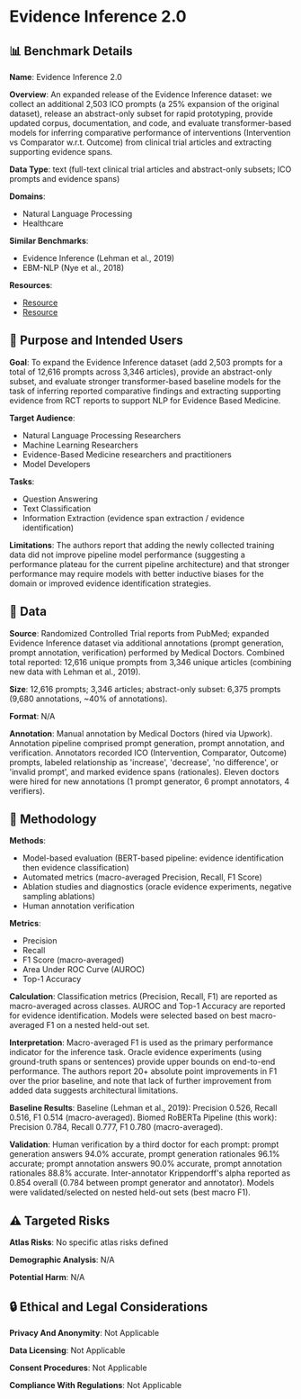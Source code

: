 # Evidence Inference 2.0

## 📊 Benchmark Details

**Name**: Evidence Inference 2.0

**Overview**: An expanded release of the Evidence Inference dataset: we collect an additional 2,503 ICO prompts (a 25% expansion of the original dataset), release an abstract-only subset for rapid prototyping, provide updated corpus, documentation, and code, and evaluate transformer-based models for inferring comparative performance of interventions (Intervention vs Comparator w.r.t. Outcome) from clinical trial articles and extracting supporting evidence spans.

**Data Type**: text (full-text clinical trial articles and abstract-only subsets; ICO prompts and evidence spans)

**Domains**:
- Natural Language Processing
- Healthcare

**Similar Benchmarks**:
- Evidence Inference (Lehman et al., 2019)
- EBM-NLP (Nye et al., 2018)

**Resources**:
- [Resource](http://evidence-inference.ebm-nlp.com/)
- [Resource](https://arxiv.org/abs/2005.04177)

## 🎯 Purpose and Intended Users

**Goal**: To expand the Evidence Inference dataset (add 2,503 prompts for a total of 12,616 prompts across 3,346 articles), provide an abstract-only subset, and evaluate stronger transformer-based baseline models for the task of inferring reported comparative findings and extracting supporting evidence from RCT reports to support NLP for Evidence Based Medicine.

**Target Audience**:
- Natural Language Processing Researchers
- Machine Learning Researchers
- Evidence-Based Medicine researchers and practitioners
- Model Developers

**Tasks**:
- Question Answering
- Text Classification
- Information Extraction (evidence span extraction / evidence identification)

**Limitations**: The authors report that adding the newly collected training data did not improve pipeline model performance (suggesting a performance plateau for the current pipeline architecture) and that stronger performance may require models with better inductive biases for the domain or improved evidence identification strategies.

## 💾 Data

**Source**: Randomized Controlled Trial reports from PubMed; expanded Evidence Inference dataset via additional annotations (prompt generation, prompt annotation, verification) performed by Medical Doctors. Combined total reported: 12,616 unique prompts from 3,346 unique articles (combining new data with Lehman et al., 2019).

**Size**: 12,616 prompts; 3,346 articles; abstract-only subset: 6,375 prompts (9,680 annotations, ~40% of annotations).

**Format**: N/A

**Annotation**: Manual annotation by Medical Doctors (hired via Upwork). Annotation pipeline comprised prompt generation, prompt annotation, and verification. Annotators recorded ICO (Intervention, Comparator, Outcome) prompts, labeled relationship as 'increase', 'decrease', 'no difference', or 'invalid prompt', and marked evidence spans (rationales). Eleven doctors were hired for new annotations (1 prompt generator, 6 prompt annotators, 4 verifiers).

## 🔬 Methodology

**Methods**:
- Model-based evaluation (BERT-based pipeline: evidence identification then evidence classification)
- Automated metrics (macro-averaged Precision, Recall, F1 Score)
- Ablation studies and diagnostics (oracle evidence experiments, negative sampling ablations)
- Human annotation verification

**Metrics**:
- Precision
- Recall
- F1 Score (macro-averaged)
- Area Under ROC Curve (AUROC)
- Top-1 Accuracy

**Calculation**: Classification metrics (Precision, Recall, F1) are reported as macro-averaged across classes. AUROC and Top-1 Accuracy are reported for evidence identification. Models were selected based on best macro-averaged F1 on a nested held-out set.

**Interpretation**: Macro-averaged F1 is used as the primary performance indicator for the inference task. Oracle evidence experiments (using ground-truth spans or sentences) provide upper bounds on end-to-end performance. The authors report 20+ absolute point improvements in F1 over the prior baseline, and note that lack of further improvement from added data suggests architectural limitations.

**Baseline Results**: Baseline (Lehman et al., 2019): Precision 0.526, Recall 0.516, F1 0.514 (macro-averaged). Biomed RoBERTa Pipeline (this work): Precision 0.784, Recall 0.777, F1 0.780 (macro-averaged).

**Validation**: Human verification by a third doctor for each prompt: prompt generation answers 94.0% accurate, prompt generation rationales 96.1% accurate; prompt annotation answers 90.0% accurate, prompt annotation rationales 88.8% accurate. Inter-annotator Krippendorff's alpha reported as 0.854 overall (0.784 between prompt generator and annotator). Models were validated/selected on nested held-out sets (best macro F1).

## ⚠️ Targeted Risks

**Atlas Risks**:
No specific atlas risks defined

**Demographic Analysis**: N/A

**Potential Harm**: N/A

## 🔒 Ethical and Legal Considerations

**Privacy And Anonymity**: Not Applicable

**Data Licensing**: Not Applicable

**Consent Procedures**: Not Applicable

**Compliance With Regulations**: Not Applicable
